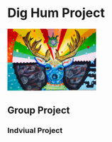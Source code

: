 # Dig Hum Project


<img src="images/Buck.jpg" alt="Image" height="140" width="200">


## Group Project


### Indviual Project 
